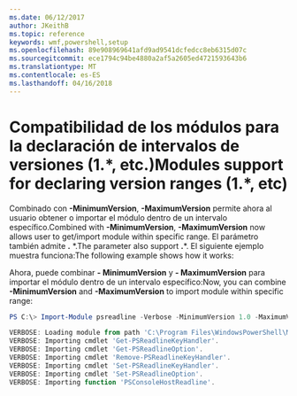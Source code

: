 ```yaml
---
ms.date: 06/12/2017
author: JKeithB
ms.topic: reference
keywords: wmf,powershell,setup
ms.openlocfilehash: 89e908969641afd9ad9541dcfedcc8eb6315d07c
ms.sourcegitcommit: ece1794c94be4880a2af5a2605ed4721593643b6
ms.translationtype: MT
ms.contentlocale: es-ES
ms.lasthandoff: 04/16/2018
---
```

# <a name="modules-support-for-declaring-version-ranges-1-etc"></a><span data-ttu-id="5e67a-102">Compatibilidad de los módulos para la declaración de intervalos de versiones (1.\*, etc.)</span><span class="sxs-lookup"><span data-stu-id="5e67a-102">Modules support for declaring version ranges (1.\*, etc)</span></span>
<span data-ttu-id="5e67a-103">Combinado con **-MinimumVersion**, **-MaximumVersion** permite ahora al usuario obtener o importar el módulo dentro de un intervalo específico.</span><span class="sxs-lookup"><span data-stu-id="5e67a-103">Combined with **-MinimumVersion**, **-MaximumVersion** now allows user to get/import module within specific range.</span></span> <span data-ttu-id="5e67a-104">El parámetro también admite **.** \*.</span><span class="sxs-lookup"><span data-stu-id="5e67a-104">The parameter also support **.**\*.</span></span> <span data-ttu-id="5e67a-105">El siguiente ejemplo muestra funciona:</span><span class="sxs-lookup"><span data-stu-id="5e67a-105">The following example shows how it works:</span></span>

<span data-ttu-id="5e67a-106">Ahora, puede combinar **- MinimumVersion** y **- MaximumVersion** para importar el módulo dentro de un intervalo específico:</span><span class="sxs-lookup"><span data-stu-id="5e67a-106">Now, you can combine **-MinimumVersion** and **-MaximumVersion** to import module within specific range:</span></span>

```powershell
PS C:\> Import-Module psreadline -Verbose -MinimumVersion 1.0 -MaximumVersion 1.2.*

VERBOSE: Loading module from path 'C:\Program Files\WindowsPowerShell\Modules\psreadline\1.1\psreadline.psd1'.
VERBOSE: Importing cmdlet 'Get-PSReadlineKeyHandler'.
VERBOSE: Importing cmdlet 'Get-PSReadlineOption'.
VERBOSE: Importing cmdlet 'Remove-PSReadlineKeyHandler'.
VERBOSE: Importing cmdlet 'Set-PSReadlineKeyHandler'.
VERBOSE: Importing cmdlet 'Set-PSReadlineOption'.
VERBOSE: Importing function 'PSConsoleHostReadline'.
```
